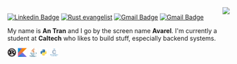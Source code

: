 <img align="right" src="https://avarel.github.io/assets/RealName.svg" height="100">

[![Linkedin Badge](https://img.shields.io/badge/-An_Tran-blue?style=for-the-badge&logo=Linkedin&logoColor=white&link=https://www.linkedin.com/in/an-tran-ct/)](https://www.linkedin.com/in/an-tran-ct/)
[![Rust evangelist](https://img.shields.io/badge/Rust-%E2%9D%A4-red?style=for-the-badge)](https://www.rust-lang.org/)
[![Gmail Badge](https://img.shields.io/badge/-Personal-c14438?style=for-the-badge&logo=Gmail&logoColor=white&link=mailto:antranprm@gmail.com)](mailto:antranprm@gmail.com)
[![Gmail Badge](https://img.shields.io/badge/-Business-c14438?style=for-the-badge&logo=Gmail&logoColor=white&link=mailto:atavagon@gmail.com)](mailto:atavagon@gmail.com) 

My name is **An Tran** and I go by the screen name **Avarel**. I'm currently a student at **Caltech** who likes to build stuff, especially backend systems.

<img src="https://raw.githubusercontent.com/github/explore/80688e429a7d4ef2fca1e82350fe8e3517d3494d/topics/rust/rust.png" height="20">
<img src="https://raw.githubusercontent.com/github/explore/80688e429a7d4ef2fca1e82350fe8e3517d3494d/topics/kotlin/kotlin.png" height="20">
<img src="https://raw.githubusercontent.com/github/explore/80688e429a7d4ef2fca1e82350fe8e3517d3494d/topics/java/java.png" height="20">
<img src="https://raw.githubusercontent.com/github/explore/80688e429a7d4ef2fca1e82350fe8e3517d3494d/topics/python/python.png" height="20">
<img src="https://raw.githubusercontent.com/github/explore/80688e429a7d4ef2fca1e82350fe8e3517d3494d/topics/c/c.png" height="20">
